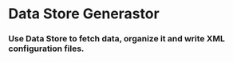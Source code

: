 <h1>Data Store Generastor</h1>
<h3>Use Data Store to fetch data, organize it and write XML configuration files.</h3>
